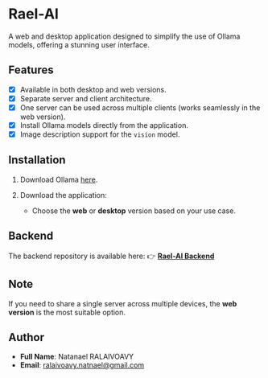 # Rael-AI

A web and desktop application designed to simplify the use of Ollama models, offering a stunning user interface.

## Features

* [x] Available in both desktop and web versions.
* [x] Separate server and client architecture.
* [x] One server can be used across multiple clients (works seamlessly in the web version).
* [x] Install Ollama models directly from the application.
* [x] Image description support for the `vision` model.

## Installation

1. Download Ollama [here](https://ollama.com/download).
2. Download the application:

   * Choose the **web** or **desktop** version based on your use case.

## Backend

The backend repository is available here:
👉 **[Rael-AI Backend](https://github.com/NathanRael/Rael-AI-backend)**

## Note

If you need to share a single server across multiple devices, the **web version** is the most suitable option.

## Author

* **Full Name**: Natanael RALAIVOAVY
* **Email**: [ralaivoavy.natnael@gmail.com](mailto:ralaivoavy.natnael@gmail.com)
